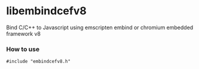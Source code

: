 # libembindcefv8
Bind C/C++ to Javascript using emscripten embind or chromium embedded framework v8

### How to use

    #include "embindcefv8.h"
